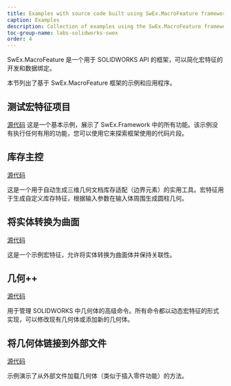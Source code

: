 ```yaml
---
title: Examples with source code built using SwEx.MacroFeature framework for SOLIDWORKS API
caption: Examples
description: Collection of examples using the SwEx.MacroFeature framework for SOLIDWORKS API
toc-group-name: labs-solidworks-swex
order: 4
---
```

SwEx.MacroFeature 是一个用于 SOLIDWORKS API 的框架，可以简化宏特征的开发和数据绑定。

本节列出了基于 SwEx.MacroFeature 框架的示例和应用程序。

## 测试宏特征项目

[源代码](https://github.com/codestackdev/swex-macrofeature/tree/dev/AddInExample)
这是一个基本示例，展示了 SwEx.Framework 中的所有功能。该示例没有执行任何有用的功能，您可以使用它来探索框架使用的代码片段。

## 库存主控

[源代码](https://github.com/codestackdev/stock-fit-geometry)

这是一个用于自动生成三维几何文档库存适配（边界元素）的实用工具。宏特征用于生成自定义库存特征，根据输入参数在输入体周围生成圆柱几何。

## 将实体转换为曲面

[源代码](https://github.com/codestackdev/solidworks-api-examples/tree/master/swex/macro-feature/convert-solid-to-surface)

这是一个示例宏特征，允许将实体转换为曲面体并保持关联性。

## 几何++

[源代码](https://github.com/codestackdev/geometry-plus-plus)

用于管理 SOLIDWORKS 中几何体的高级命令。所有命令都以动态宏特征的形式实现，可以修改现有几何体或添加新的几何体。

## 将几何体链接到外部文件

[源代码](https://github.com/codestackdev/solidworks-api-examples/tree/master/swex/macro-feature/link-external-file)

示例演示了从外部文件加载几何体（类似于插入零件功能）的方法。